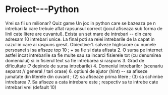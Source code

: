 # Proiect---Python
Vrei sa fii un milionar?
Quiz game
Un joc in python care se bazeaza pe n intrebari la care trebuie aflat rapsunsul correct (jocul afiseaza sub forma de linii cate litere are cuvantul).
Exista un set mare de intrebari -- din care adresam 10 intrebari unice. La final poti
sa reiei intrebarile de la capat in cazul in care ai raspuns gresit.
Obiective:1. salveze highscore cu numele persoanei si sa afiseze top 10 ; + sa fie si data afisata
2. O sursa pe internet astfel incat intrebarile sa fie multe sau sa incarci fisierele txt (cu denumirea domeniului) si in fisierul text sa fie intrebarea si raspuns
3. Grad de dificultate (? depinde de sursa intrebarile)
4. Domeniul intrebarilor (scenariu separat // general / tari orase)
6. optiuni de ajutor (hint) -- sa afiseze jumatate din literele din cuvant ; (2) sa afiseaze prima litere ; (3) sa schimbe intrebarea
7. Sa afiseze a cata intrebare este ; respectiv sa te intrebe cate intrebari vrei (default 10)
